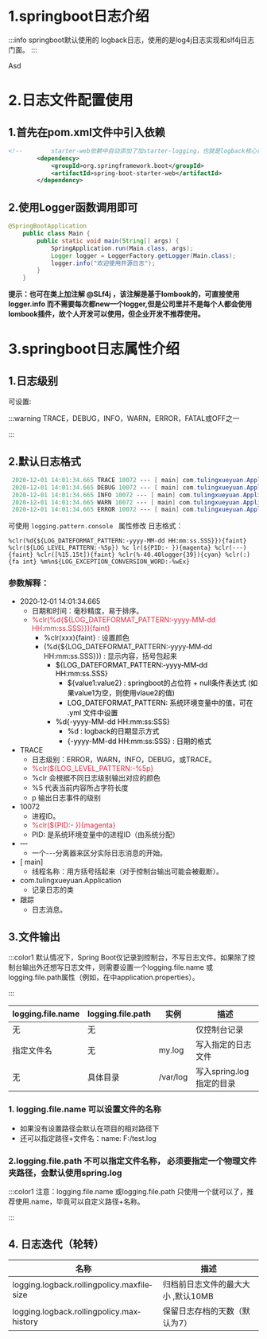 # 1.springboot日志介绍
:::info
springboot默认使用的 logback日志，使用的是log4j日志实现和slf4j日志门面。
:::

Asd
# 2.日志文件配置使用
## 1.首先在pom.xml文件中引入依赖
```xml
<!--        starter-web依赖中自动添加了加starter‐logging，也就是logback核心依赖-->
        <dependency>
            <groupId>org.springframework.boot</groupId>
            <artifactId>spring-boot-starter-web</artifactId>
        </dependency>
```

## 2.使用Logger函数调用即可
```java
@SpringBootApplication
    public class Main {
        public static void main(String[] args) {
            SpringApplication.run(Main.class, args);
            Logger logger = LoggerFactory.getLogger(Main.class);
            logger.info("欢迎使用开源日志");
        }
    }
```

**提示：也可在类上加注解 @SLf4j ，该注解是基于lombook的，可直接使用 logger.info 而不需要每次都new一个logger,但是公司里并不是每个人都会使用lombook插件，故个人开发可以使用，但企业开发不推荐使用。**

# 3.springboot日志属性介绍
## 1.日志级别
可设置: 

:::warning
 TRACE，DEBUG，INFO，WARN，ERROR，FATAL或OFF之一  

:::
## 2.默认日志格式
```java
 2020‐12‐01 14:01:34.665 TRACE 10072 ‐‐‐ [ main] com.tulingxueyuan.Application : 跟踪
 2020‐12‐01 14:01:34.665 DEBUG 10072 ‐‐‐ [ main] com.tulingxueyuan.Application : 调试
 2020‐12‐01 14:01:34.665 INFO 10072 ‐‐‐ [ main] com.tulingxueyuan.Application : 信息
 2020‐12‐01 14:01:34.665 WARN 10072 ‐‐‐ [ main] com.tulingxueyuan.Application : 警告
 2020‐12‐01 14:01:34.665 ERROR 10072 ‐‐‐ [ main] com.tulingxueyuan.Application : 异常

```

可使用 ` logging.pattern.console  ` 属性修改 日志格式：

` %clr(%d{${LOG_DATEFORMAT_PATTERN:‐yyyy‐MM‐dd HH:mm:ss.SSS}}){faint} %clr(${LOG_LEVEL_PATTERN:‐%5p}) %c lr(${PID:‐ }){magenta} %clr(‐‐‐){faint} %clr([%15.15t]){faint} %clr(%‐40.40logger{39}){cyan} %clr(:){fa int} %m%n${LOG_EXCEPTION_CONVERSION_WORD:‐%wEx}  `

### 参数解释：
+ 2020‐12‐01 14:01:34.665
    -  日期和时间：毫秒精度，易于排序。  
    - <font style="color:#DF2A3F;"> %clr(%d{${LOG_DATEFORMAT_PATTERN:‐yyyy‐MM‐dd HH:mm:ss.SSS}}){faint}</font>
        * %clr(xxx){faint} : 设置颜色
        * (%d{${LOG_DATEFORMAT_PATTERN:‐yyyy‐MM‐dd HH:mm:ss.SSS}}) : 显示内容，括号包起来
            + <font style="color:#000000;">${LOG_DATEFORMAT_PATTERN:‐yyyy‐MM‐dd HH:mm:ss.SSS}</font><font style="color:#000000;">	</font>
                - <font style="color:#000000;">${value1:value2}  : springboot的占位符 + null条件表达式 (如果value1为空，则使用vlaue2的值)</font>
                - <font style="color:#000000;">LOG_DATEFORMAT_PATTERN: 系统环境变量中的值，可在 .yml 文件中设置</font>
            + <font style="color:#000000;">%d{-yyyy-MM-dd HH:mm:ss:SSS}</font>
                - <font style="color:#000000;">%d : logback的日期显示方式</font>
                - <font style="color:#000000;">{-yyyy-MM-dd HH:mm:ss:SSS}	: 日期的格式</font>
+  TRACE  
    -  日志级别：ERROR，WARN，INFO，DEBUG，或TRACE。  
    - <font style="color:#DF2A3F;"> %clr(${LOG_LEVEL_PATTERN:-%5p}  </font>
    - %clr 会根据不同日志级别输出对应的颜色
    - %5 代表当前内容所占字符长度
    - p 输出日志事件的级别
+  10072  
    -  进程ID。  
    -  <font style="color:#DF2A3F;">%clr(${PID:- }){magenta}  </font>
    -  PID: 是系统环境变量中的进程ID（由系统分配）  
+ ‐‐‐
    -  一个---分离器来区分实际日志消息的开始。  
+  [           main]  
    -  线程名称：用方括号括起来（对于控制台输出可能会被截断）。  
+  com.tulingxueyuan.Application  
    -  记录日志的类  
+   跟踪  
    -  日志消息。  

## 3.文件输出
:::color1
 默认情况下，Spring Boot仅记录到控制台，不写日志文件。如果除了控制台输出外还想写日志文件，则需要设置一个logging.file.name 或logging.file.path属性（例如，在中application.properties）。  

:::

| logging.file.name | logging.file.path | 实例 | 描述 |
| --- | --- | --- | --- |
| 无 | 无 | | 仅控制台记录 |
| 指定文件名 | 无 | my.log | 写入指定的日志文件 |
| 无 | 具体目录 | /var/log | 写入spring.log指定的目录 |


###  1. logging.file.name 可以设置文件的名称
+ 如果没有设置路径会默认在项目的相对路径下 
+ 还可以指定路径+文件名：name: F:/test.log 

### 2.logging.file.path 不可以指定文件名称， 必须要指定一个物理文件夹路径，会默认使用spring.log  
:::color1
注意：logging.file.name 或logging.file.path 只使用一个就可以了，推荐使用.name，毕竟可以自定义路径+名称。

:::

## 4. 日志迭代（轮转）  
|  名称   |  描述   |
| --- | --- |
|  logging.logback.rollingpolicy.max­file­size   |  归档前日志文件的最大大小  ,默认10MB |
|  logging.logback.rollingpolicy.max­history   |  保留日志存档的天数（默认为7）   |


